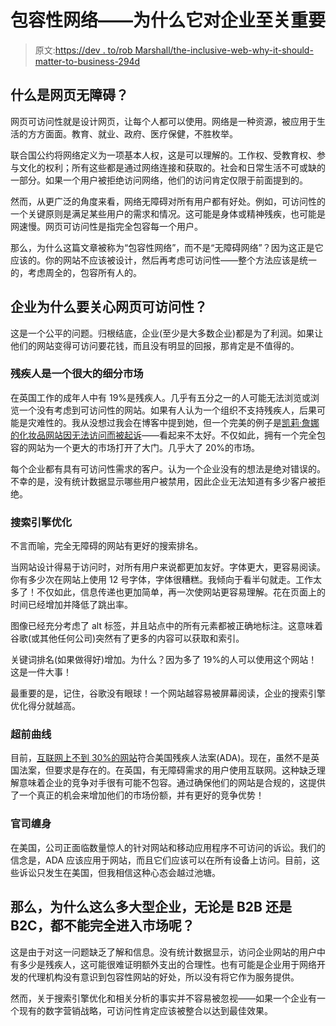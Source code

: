 # 包容性网络——为什么它对企业至关重要

> 原文:[https://dev . to/rob Marshall/the-inclusive-web-why-it-should-matter-to-business-294d](https://dev.to/robmarshall/the-inclusive-web-why-it-should-matter-to-businesses-294d)

## [](#what-is-web-accessibility)什么是网页无障碍？

网页可访问性就是设计网页，让每个人都可以使用。网络是一种资源，被应用于生活的方方面面。教育、就业、政府、医疗保健，不胜枚举。

联合国公约将网络定义为一项基本人权，这是可以理解的。工作权、受教育权、参与文化的权利；所有这些都是通过网络连接和获取的。社会和日常生活不可或缺的一部分。如果一个用户被拒绝访问网络，他们的访问肯定仅限于前面提到的。

然而，从更广泛的角度来看，网络无障碍对所有用户都有好处。例如，可访问性的一个关键原则是满足某些用户的需求和情况。这可能是身体或精神残疾，也可能是网速慢。网页可访问性是指完全包容每一个用户。

那么，为什么这篇文章被称为“包容性网络”，而不是“无障碍网络”？因为这正是它应该的。你的网站不应该被设计，然后再考虑可访问性——整个方法应该是统一的，考虑周全的，包容所有人的。

## [](#why-should-businesses-care-about-web-accessibility)企业为什么要关心网页可访问性？

这是一个公平的问题。归根结底，企业(至少是大多数企业)都是为了利润。如果让他们的网站变得可访问要花钱，而且没有明显的回报，那肯定是不值得的。

### [](#people-with-disabilities-are-a-large-market-segment)残疾人是一个很大的细分市场

在英国工作的成年人中有 19%是残疾人。几乎有五分之一的人可能无法浏览或浏览一个没有考虑到可访问性的网站。如果有人认为一个组织不支持残疾人，后果可能是灾难性的。我从没想过我会在博客中提到她，但一个完美的例子是[凯莉·詹娜的化妆品网站因无法访问而被起诉](https://www.capitalfm.com/news/celebrity/kylie-jenner-cosmetics-sued-blind-discrimination/)——看起来不太好。不仅如此，拥有一个完全包容的网站为一个更大的市场打开了大门。几乎大了 20%的市场。

每个企业都有具有可访问性需求的客户。认为一个企业没有的想法是绝对错误的。不幸的是，没有统计数据显示哪些用户被禁用，因此企业无法知道有多少客户被拒绝。

### [](#search-engine-optimisation)搜索引擎优化

不言而喻，完全无障碍的网站有更好的搜索排名。

当网站设计得易于访问时，对所有用户来说都更加友好。字体更大，更容易阅读。你有多少次在网站上使用 12 号字体，字体很糟糕。我倾向于看半句就走。工作太多了！不仅如此，信息传递也更加简单，再一次使网站更容易理解。花在页面上的时间已经增加并降低了跳出率。

图像已经充分考虑了 alt 标签，并且站点中的所有元素都被正确地标注。这意味着谷歌(或其他任何公司)突然有了更多的内容可以获取和索引。

关键词排名(如果做得好)增加。为什么？因为多了 19%的人可以使用这个网站！这是一件大事！

最重要的是，记住，谷歌没有眼球！一个网站越容易被屏幕阅读，企业的搜索引擎优化得分就越高。

### [](#ahead-of-the-curve)超前曲线

目前，[互联网上不到 30%的网站](http://theinstitute.ieee.org/ieee-roundup/blogs/blog/most-developers-fail-to-design-websites-accessible-to-people-with-disabilities)符合美国残疾人法案(ADA)。现在，虽然不是英国法案，但要求是存在的。在英国，有无障碍需求的用户使用互联网。这种缺乏理解意味着企业的竞争对手很有可能不包容。通过确保他们的网站是合规的，这提供了一个真正的机会来增加他们的市场份额，并有更好的竞争优势！

### [](#lawsuits)官司缠身

在美国，公司正面临数量惊人的针对网站和移动应用程序不可访问的诉讼。我们的信念是，ADA 应该应用于网站，而且它们应该可以在所有设备上访问。目前，这些诉讼只发生在美国，但我相信这种心态会越过池塘。

## 那么，为什么这么多大型企业，无论是 B2B 还是 B2C，都不能完全进入市场呢？

这是由于对这一问题缺乏了解和信息。没有统计数据显示，访问企业网站的用户中有多少是残疾人，这可能很难证明额外支出的合理性。也有可能是企业用于网络开发的代理机构没有意识到包容性网站的好处，所以没有将它作为服务提供。

然而，关于搜索引擎优化和相关分析的事实并不容易被忽视——如果一个企业有一个现有的数字营销战略，可访问性肯定应该被整合以达到最佳效果。